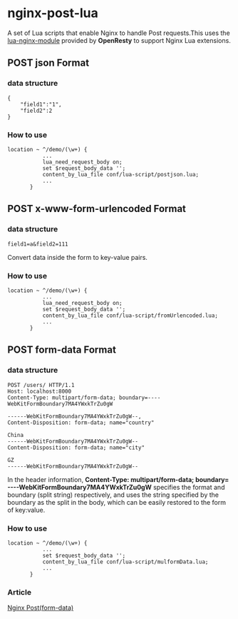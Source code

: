 # nginx-post-lua
A set of Lua scripts that enable Nginx to handle Post requests.This uses the [lua-nginx-module](https://github.com/openresty/lua-resty-upload) provided by **OpenResty** to support Nginx Lua extensions.

## POST json Format
### data structure
```
{
    "field1":"1",
    "field2":2
}
```
### How to use
 ```
 location ~ ^/demo/(\w+) {
            ...
            lua_need_request_body on;
            set $request_body_data '';
            content_by_lua_file conf/lua-script/postjson.lua;
            ...
        }
 ```
## POST x-www-form-urlencoded Format
### data structure
```
field1=a&field2=111
```
Convert data inside the form to key-value pairs.
### How to use
 ```
 location ~ ^/demo/(\w+) {
            ...
            lua_need_request_body on;
            set $request_body_data '';
            content_by_lua_file conf/lua-script/fromUrlencoded.lua;
            ...
        }
 ``` 
## POST form-data Format
### data structure
 ```
 POST /users/ HTTP/1.1
Host: localhost:8000
Content-Type: multipart/form-data; boundary=----WebKitFormBoundary7MA4YWxkTrZu0gW

------WebKitFormBoundary7MA4YWxkTrZu0gW--,
Content-Disposition: form-data; name="country"

China
------WebKitFormBoundary7MA4YWxkTrZu0gW--
Content-Disposition: form-data; name="city"

GZ
------WebKitFormBoundary7MA4YWxkTrZu0gW--
 ```
 In the header information, **Content-Type: multipart/form-data; boundary=
----WebKitFormBoundary7MA4YWxkTrZu0gW** specifies the format and boundary (split string) respectively, and uses the string specified by the boundary as the split in the body, which can be easily restored to the form of key:value.
### How to use
 ```
 location ~ ^/demo/(\w+) {
            ...
            set $request_body_data '';
            content_by_lua_file conf/lua-script/mulformData.lua;
            ...
        }
 ```
### Article
[Nginx Post(form-data)](https://www.toutiao.com/article/6989804754533040670/)
